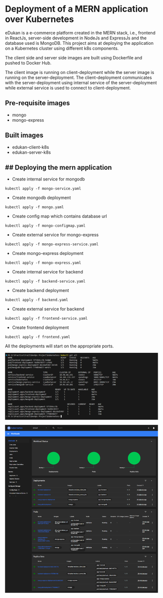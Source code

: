 # Deployment of a MERN application over Kubernetes

<p>eDukan is a e-commerce platform created in the MERN stack, i.e., frontend in ReactJs, server-side development in NodeJs and ExpressJs and the database used is MongoDB. This project aims at deploying the application on a Kubernetes cluster using different k8s components.</p>
<p>The client side and server side images are built using Dockerfile and pushed to Docker Hub.</p>
<p>The client image is running on client-deployment while the server image is running on the server-deployment. The client-deployment communicates with the server-deployment using internal service of the server-deployment while external service is used to connect to client-deployment.</p>

## Pre-requisite images

- mongo
- mongo-express

## Built images

- edukan-client-k8s
- edukan-server-k8s

## ## Deploying the mern application

- Create internal service for mongodb

```
kubectl apply -f mongo-service.yaml
```

- Create mongodb deployment

```
kubectl apply -f mongo.yaml
```

- Create config map which contains database url

```
kubectl apply -f mongo-configmap.yaml
```

- Create external service for mongo-express

```
kubectl apply -f mongo-express-service.yaml
```

- Create mongo-express deployment

```
kubectl apply -f mongo-express.yaml
```

- Create internal service for backend

```
kubectl apply -f backend-service.yaml
```

- Create backend deployment

```
kubectl apply -f backend.yaml
```

- Create external service for backend

```
kubectl apply -f frontend-service.yaml
```

- Create frontend deployment

```
kubectl apply -f frontend.yaml
```

All the deployments will start on the appropriate ports.

<p align='center'>
    <img src='./Screenshot1.png'>
</p>

<p align='center'>
    <img src='./Screenshot.png'>
</p>
